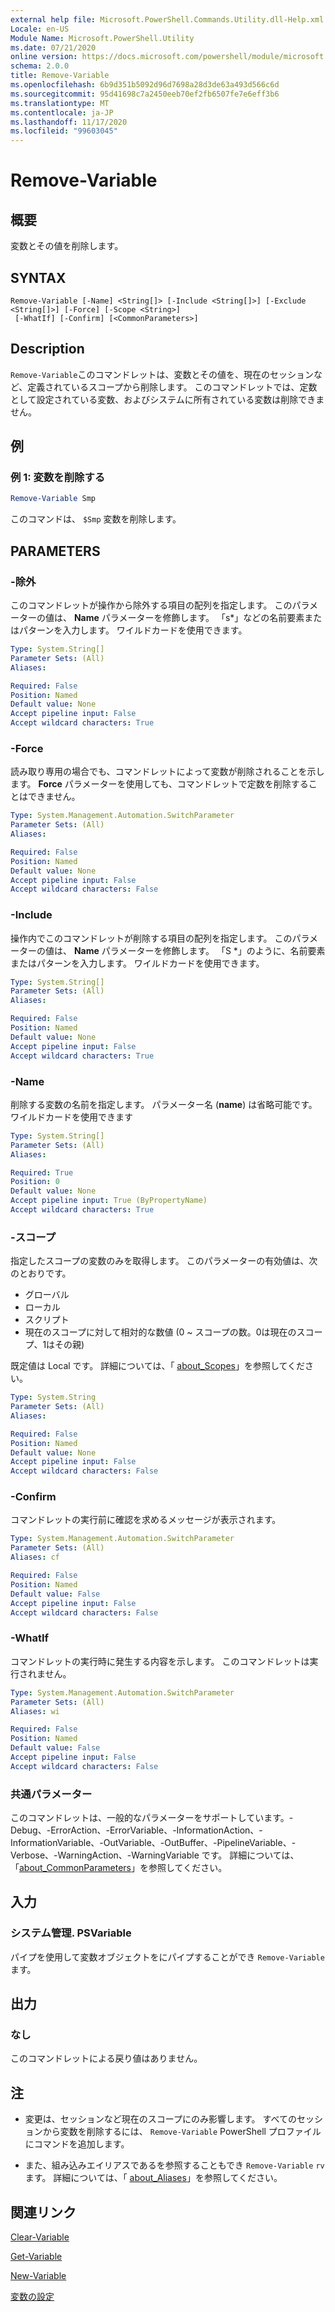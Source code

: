 ```yaml
---
external help file: Microsoft.PowerShell.Commands.Utility.dll-Help.xml
Locale: en-US
Module Name: Microsoft.PowerShell.Utility
ms.date: 07/21/2020
online version: https://docs.microsoft.com/powershell/module/microsoft.powershell.utility/remove-variable?view=powershell-7.2&WT.mc_id=ps-gethelp
schema: 2.0.0
title: Remove-Variable
ms.openlocfilehash: 6b9d351b5092d96d7698a28d3de63a493d566c6d
ms.sourcegitcommit: 95d41698c7a2450eeb70ef2fb6507fe7e6eff3b6
ms.translationtype: MT
ms.contentlocale: ja-JP
ms.lasthandoff: 11/17/2020
ms.locfileid: "99603045"
---
```

# Remove-Variable

## 概要
変数とその値を削除します。

## SYNTAX

```
Remove-Variable [-Name] <String[]> [-Include <String[]>] [-Exclude <String[]>] [-Force] [-Scope <String>]
 [-WhatIf] [-Confirm] [<CommonParameters>]
```

## Description

`Remove-Variable`このコマンドレットは、変数とその値を、現在のセッションなど、定義されているスコープから削除します。 このコマンドレットでは、定数として設定されている変数、およびシステムに所有されている変数は削除できません。

## 例

### 例 1: 変数を削除する

```powershell
Remove-Variable Smp
```

このコマンドは、 `$Smp` 変数を削除します。

## PARAMETERS

### -除外

このコマンドレットが操作から除外する項目の配列を指定します。 このパラメーターの値は、 **Name** パラメーターを修飾します。 「s*」などの名前要素またはパターンを入力します。 ワイルドカードを使用できます。

```yaml
Type: System.String[]
Parameter Sets: (All)
Aliases:

Required: False
Position: Named
Default value: None
Accept pipeline input: False
Accept wildcard characters: True
```

### -Force

読み取り専用の場合でも、コマンドレットによって変数が削除されることを示します。 **Force** パラメーターを使用しても、コマンドレットで定数を削除することはできません。

```yaml
Type: System.Management.Automation.SwitchParameter
Parameter Sets: (All)
Aliases:

Required: False
Position: Named
Default value: None
Accept pipeline input: False
Accept wildcard characters: False
```

### -Include

操作内でこのコマンドレットが削除する項目の配列を指定します。 このパラメーターの値は、 **Name** パラメーターを修飾します。 「S *」のように、名前要素またはパターンを入力します。 ワイルドカードを使用できます。

```yaml
Type: System.String[]
Parameter Sets: (All)
Aliases:

Required: False
Position: Named
Default value: None
Accept pipeline input: False
Accept wildcard characters: True
```

### -Name

削除する変数の名前を指定します。 パラメーター名 (**name**) は省略可能です。
ワイルドカードを使用できます

```yaml
Type: System.String[]
Parameter Sets: (All)
Aliases:

Required: True
Position: 0
Default value: None
Accept pipeline input: True (ByPropertyName)
Accept wildcard characters: True
```

### -スコープ

指定したスコープの変数のみを取得します。 このパラメーターの有効値は、次のとおりです。

- グローバル
- ローカル
- スクリプト
- 現在のスコープに対して相対的な数値 (0 ~ スコープの数。0は現在のスコープ、1はその親)

既定値は Local です。 詳細については、「 [about_Scopes](../Microsoft.PowerShell.Core/About/about_Scopes.md)」を参照してください。

```yaml
Type: System.String
Parameter Sets: (All)
Aliases:

Required: False
Position: Named
Default value: None
Accept pipeline input: False
Accept wildcard characters: False
```

### -Confirm

コマンドレットの実行前に確認を求めるメッセージが表示されます。

```yaml
Type: System.Management.Automation.SwitchParameter
Parameter Sets: (All)
Aliases: cf

Required: False
Position: Named
Default value: False
Accept pipeline input: False
Accept wildcard characters: False
```

### -WhatIf

コマンドレットの実行時に発生する内容を示します。 このコマンドレットは実行されません。

```yaml
Type: System.Management.Automation.SwitchParameter
Parameter Sets: (All)
Aliases: wi

Required: False
Position: Named
Default value: False
Accept pipeline input: False
Accept wildcard characters: False
```

### 共通パラメーター

このコマンドレットは、一般的なパラメーターをサポートしています。-Debug、-ErrorAction、-ErrorVariable、-InformationAction、-InformationVariable、-OutVariable、-OutBuffer、-PipelineVariable、-Verbose、-WarningAction、-WarningVariable です。 詳細については、「[about_CommonParameters](https://go.microsoft.com/fwlink/?LinkID=113216)」を参照してください。

## 入力

### システム管理. PSVariable

パイプを使用して変数オブジェクトをにパイプすることができ `Remove-Variable` ます。

## 出力

### なし

このコマンドレットによる戻り値はありません。

## 注

- 変更は、セッションなど現在のスコープにのみ影響します。 すべてのセッションから変数を削除するには、 `Remove-Variable` PowerShell プロファイルにコマンドを追加します。

- また、組み込みエイリアスであるを参照することもでき `Remove-Variable` `rv` ます。 詳細については、「 [about_Aliases](../Microsoft.PowerShell.Core/About/about_Aliases.md)」を参照してください。

## 関連リンク

[Clear-Variable](Clear-Variable.md)

[Get-Variable](Get-Variable.md)

[New-Variable](New-Variable.md)

[変数の設定](Set-Variable.md)
